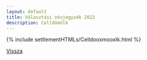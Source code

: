 ```yaml
---
layout: default
title: Választási névjegyzék 2022
description: Celldömölk
---
```


{% include settlementHTMLs/Celldooxmooxlk.html %}

[Vissza](./)